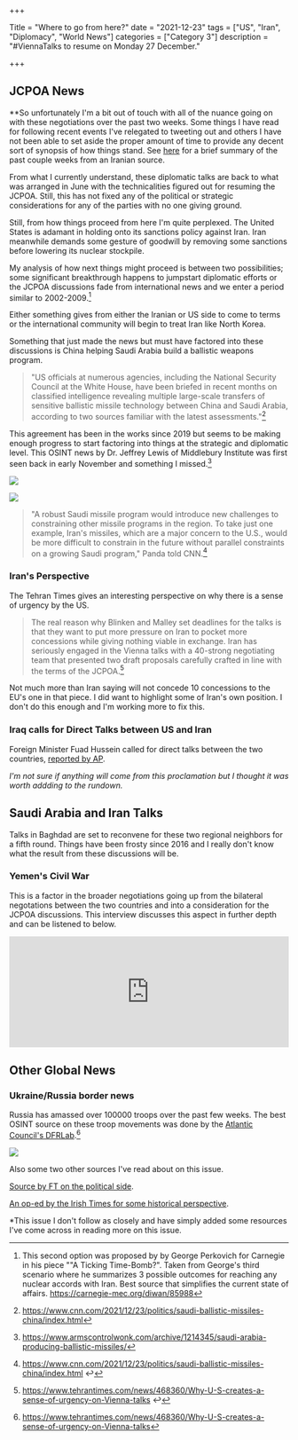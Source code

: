 +++

Title = "Where to go from here?"
date = "2021-12-23"
tags = ["US", "Iran", "Diplomacy", "World News"]
categories = ["Category 3"]
description = "\#ViennaTalks to resume on Monday 27 December."

+++

## JCPOA News

**So unfortunately I'm a bit out of touch with all of the nuance going on with these negotiations over the past two weeks. Some things I have read for following recent events I've relegated to tweeting out and others I have not been able to set aside the proper amount of time to provide any decent sort of synopsis of how things stand. See [here](https://www.globalsecurity.org/wmd/library/news/iran/2021/iran-211223-presstv01.htm) for a brief summary of the past couple weeks from an Iranian source.

From what I currently understand, these diplomatic talks are back to what was arranged in June with the technicalities figured out for resuming the JCPOA. Still, this has not fixed any of the political or strategic considerations for any of the parties with no one giving ground. 

Still, from how things proceed from here I'm quite perplexed. The United States is adamant in holding onto its sanctions policy against Iran. Iran meanwhile demands some gesture of goodwill by removing some sanctions before lowering its nuclear stockpile. 

My analysis of how next things might proceed is between two possibilities; some significant breakthrough happens to jumpstart diplomatic efforts or the JCPOA discussions fade from international news and we enter a period similar to 2002-2009.[^1]

Either something gives from either the Iranian or US side to come to terms or the international community will begin to treat Iran like North Korea.

Something that just made the news but must have factored into these discussions is China helping Saudi Arabia build a ballistic weapons program.

> "US officials at numerous agencies, including the National Security  Council at the White House, have been briefed in recent months on  classified intelligence revealing multiple large-scale transfers of  sensitive ballistic missile technology between China and Saudi Arabia,  according to two sources familiar with the latest assessments."[^2] 

This agreement has been in the works since 2019 but seems to be making enough progress to start factoring into things at the strategic and diplomatic level. This OSINT news by Dr. Jeffrey Lewis of Middlebury Institute was first seen back in early November and something I missed.[^3] 

![](https://lh5.googleusercontent.com/9QAYv6GUJU2in9SM-pnZ2F-fiImbiO0mUFAdYH2QLe56DYjxbjvxuXy76LTYjRt7GZnlCWGZQInKf5hV8cIuHmmSX6bQ4AQkCtwMg6gUF7cJ4X5uIIhDGQn-Dm2etlRpWlJKzOAO=s0)

![](https://lh6.googleusercontent.com/zZ2LUczIwQyqODmqxQn5uZcCQLX9LbjL0MgCgBLup6CaKyHQIm4fLjWA_ncCult-1MsC7btGqBkltv_LcYQOUlr5NhO3vKyOcVK00PPZZ133nGt7LEfli22kC9_gD2-NOt8pgqcq)

> "A robust Saudi missile program would introduce new challenges to constraining other missile programs in the region. To take just one example, Iran's missiles, which are a major concern to the U.S., would be more difficult to constrain in the future without parallel constraints on a growing Saudi program," Panda told CNN.[^4]
> 

### Iran's Perspective

The Tehran Times gives an interesting perspective on why there is a sense of urgency by the US. 

> The real reason why Blinken and Malley set deadlines for the talks is that they want to put more pressure on Iran to pocket more concessions while giving nothing viable in exchange. Iran has seriously engaged in the Vienna talks with a 40-strong negotiating team that presented two draft proposals carefully crafted in line with the terms of the JCPOA.[^5]

Not much more than Iran saying will not concede 10 concessions to the EU's one in that piece. I did want to highlight some of Iran's own position. I don't do this enough and I'm working more to fix this.

### Iraq calls for Direct Talks between US and Iran

Foreign Minister Fuad Hussein called for direct talks between the two countries, [reported by AP](https://apnews.com/article/europe-middle-east-religion-iran-united-states-5fa22d67429767aad3e44badb5e19ca0Iraqi ). 

*I'm not sure if anything will come from this proclamation but I thought it was worth addding to the rundown.*

## Saudi Arabia and Iran Talks

Talks in Baghdad are set to reconvene for these two regional neighbors for a fifth round. Things have been frosty since 2016 and I really don't know what the result from these discussions will be. 

### Yemen's Civil War

This is a factor in the broader negotiations going up from the bilateral negotations between the two countries and into a consideration for the JCPOA discussions. This interview discusses this aspect in further depth and can be listened to below.

<iframe src="https://art19.com/shows/on-the-middle-east-with-andrew-parasiliti-an-al-monitor-podcast/episodes/11266600-b31d-4afd-979e-3673de4cdbc8/embed" style="width: 100%; height: 200px; border: 0 none;" scrolling="no"></iframe>

## Other Global News

### Ukraine/Russia border news

Russia has amassed over 100000 troops over the past few weeks. The best OSINT source on these troop movements was done by the [Atlantic Council's DFRLab](https://medium.com/dfrlab/russia-continues-to-expand-military-presence-near-ukraine-border-c2d527f58052).[^6]

![](https://miro.medium.com/max/2000/1*A9On6xqSnGBbPWKos4JECg.png)

Also some two other sources I've read about on this issue.

[Source by FT on the political side](https://www.ft.com/content/2a761db7-2f64-43f2-a730-ab236ef5a9fd). 

[An op-ed by the Irish Times for some historical perspective](https://www.irishtimes.com/opinion/delusion-on-all-sides-has-paved-way-for-russia-nato-standoff-1.4761082). 

*This issue I don't follow as closely and have simply added some resources I've come across in reading more on this issue. 

[^1]: This second option was proposed by  by George Perkovich for Carnegie in his piece ""A Ticking Time-Bomb?". Taken from George's third scenario where he summarizes 3 possible outcomes for reaching any nuclear accords with Iran. Best source that simplifies the current state of affairs.  https://carnegie-mec.org/diwan/85988
[^2]: https://www.cnn.com/2021/12/23/politics/saudi-ballistic-missiles-china/index.html
[^3]: https://www.armscontrolwonk.com/archive/1214345/saudi-arabia-producing-ballistic-missiles/
[^4]: https://www.cnn.com/2021/12/23/politics/saudi-ballistic-missiles-china/index.html ↩
[^5]: https://www.tehrantimes.com/news/468360/Why-U-S-creates-a-sense-of-urgency-on-Vienna-talks ↩
[^6]:  https://www.tehrantimes.com/news/468360/Why-U-S-creates-a-sense-of-urgency-on-Vienna-talks
[^7]:  Michael Sheldon, “Russia continues to expand military presence near Ukraine border,” Digital Forensic Research Lab (DFRLab), December 17, 2021, https://medium.com/dfrlab/russia-continues-to-expand-military-presence-near-ukraine-border-c2d527f58052.
